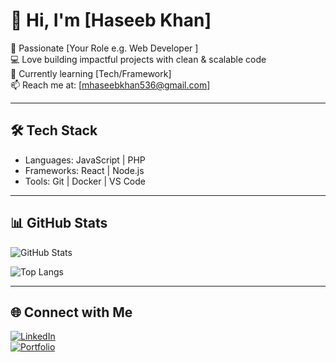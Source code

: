 # 👋 Hi, I'm [Haseeb Khan]

🚀 Passionate [Your Role e.g. Web Developer ]  
💻 Love building impactful projects with clean & scalable code  
🌱 Currently learning [Tech/Framework]  
📫 Reach me at: [mhaseebkhan536@gmail.com]  

---

## 🛠️ Tech Stack  
- Languages: JavaScript | PHP
- Frameworks: React | Node.js   
- Tools: Git | Docker | VS Code  

---

## 📊 GitHub Stats  
![GitHub Stats](https://github-readme-stats.vercel.app/api?username=YourUsername&show_icons=true&theme=radical)  

![Top Langs](https://github-readme-stats.vercel.app/api/top-langs/?username=YourUsername&layout=compact&theme=radical)  

---

## 🌐 Connect with Me  
[![LinkedIn](https://img.shields.io/badge/LinkedIn-blue?style=for-the-badge&logo=linkedin)](https://linkedin.com/in/yourprofile)  
[![Portfolio](https://img.shields.io/badge/Portfolio-000?style=for-the-badge&logo=vercel)](https://yourwebsite.com)  
